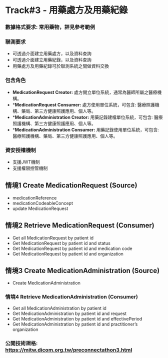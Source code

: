 
# Track#3 - 用藥處方及用藥紀錄
### 數據格式要求:  常用藥物，詳見參考範例

### 聯測要求
* 可透過介面建立用藥處方，以及資料查詢
* 可透過介面建立用藥紀錄，以及資料查詢
* 用藥處方及用藥紀錄可於聯測系統之間做資料交換

### 包含角色
* **MedicationRequest Creator:** 處方開立單位系統，通常為醫師所屬之醫療機構。
* ***MedicationRequest Consumer:** 處方使用單位系統，可包含: 醫療照護機構、藥局、第三方健康照護應用、個人等。
* ***MedicationAdministration Creator:** 用藥記錄建檔單位系統，可包含: 醫療照護機構、第三方健康照護應用、個人等。
* ***MedicationAdministration Consumer:** 用藥記錄使用單位系統，可包含: 醫療照護機構、藥局、第三方健康照護應用、個人等。

### 資安授權機制
* 支援JWT機制
* 支援權限控管機制

## 情境1 Create MedicationRequest (Source)
* medicationReference
* medicationCodeableConcept
* update MedicationRequest

## 情境2 Retrieve MedicationRequest (Consumer)
* Get all MedicationRequest by patient id
* Get MedicationRequest by patient id and status
* Get MedicationRequest by patient id and medication code
* Get MedicationRequest by patient id and organization

## **情境3 Create MedicationAdministration (Source)** 
* Create MedicationAdministration

### **情境4 Retrieve MedicationAdministration (Consumer)** 
* Get all MedicationAdministration by patient id
* Get MedicationAdministration by patient id and request
* Get MedicationAdministration by patient id and effectivePeriod
* Get MedicationAdministration by patient id and practitioner’s organization

### 公開技術規格: https://mitw.dicom.org.tw/preconnectathon3.html
